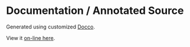 Documentation / Annotated Source
================================

Generated using customized [Docco][docco].

View it [on-line here][mirror].


[docco]:http://jashkenas.github.com/docco/
[mirror]:http://test.vostrel.net/jquery.reel/docs/jquery.reel.html